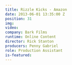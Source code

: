 ```yaml
---
title: Rizzle Kicks - Amazon
date: 2013-06-01 13:35:00 Z
position: 31
img: 
video: 
company: Bark Films
runtime: Online Content
director: Rick Stanton
producers: Penny Gabriel
role: Production Assistant
is-featured: 
---
```


